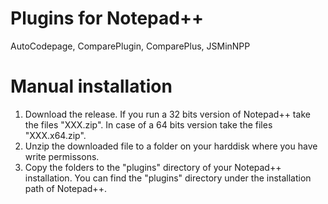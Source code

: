 # Plugins for Notepad++

AutoCodepage, ComparePlugin, ComparePlus, JSMinNPP


# Manual installation

1. Download the release. If you run a 32 bits version of Notepad++ take the files "XXX.zip". In case of a 64 bits version take the files "XXX.x64.zip".
2. Unzip the downloaded file to a folder on your harddisk where you have write permissons.
3. Copy the folders to the "plugins" directory of your Notepad++ installation. You can find the "plugins" directory under the installation path of Notepad++.
